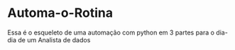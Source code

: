 # Automa-o-Rotina
Essa é o esqueleto de uma automação com python em 3 partes para o dia-dia de um Analista de dados 
